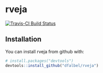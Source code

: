 # rveja

[![Travis-CI Build Status](https://travis-ci.org/NA/NA.svg?branch=master)](https://travis-ci.org/dfalbel/rveja)

## Installation

You can install rveja from github with:

```R
# install.packages("devtools")
devtools::install_github("dfalbel/rveja")
```

